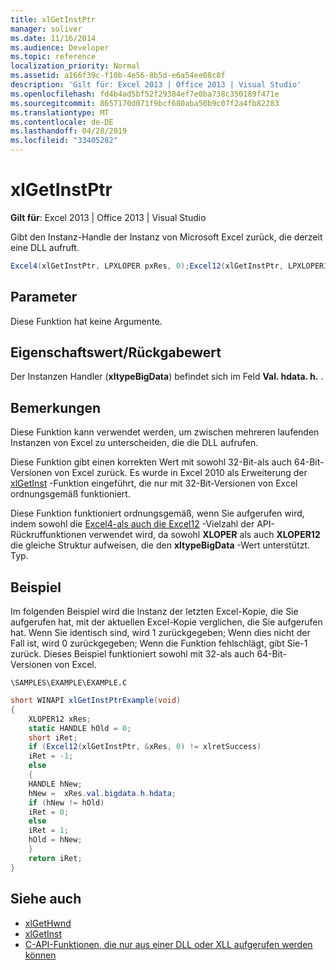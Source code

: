 ```yaml
---
title: xlGetInstPtr
manager: soliver
ms.date: 11/16/2014
ms.audience: Developer
ms.topic: reference
localization_priority: Normal
ms.assetid: a166f39c-f10b-4e56-8b5d-e6a54ee08c8f
description: 'Gilt für: Excel 2013 | Office 2013 | Visual Studio'
ms.openlocfilehash: fd4b4ad5bf52f29384ef7e0ba738c350189f471e
ms.sourcegitcommit: 8657170d071f9bcf680aba50b9c07f2a4fb82283
ms.translationtype: MT
ms.contentlocale: de-DE
ms.lasthandoff: 04/28/2019
ms.locfileid: "33405282"
---
```

# <a name="xlgetinstptr"></a>xlGetInstPtr

**Gilt für**: Excel 2013 | Office 2013 | Visual Studio 
  
Gibt den Instanz-Handle der Instanz von Microsoft Excel zurück, die derzeit eine DLL aufruft.
  
```cs
Excel4(xlGetInstPtr, LPXLOPER pxRes, 0);Excel12(xlGetInstPtr, LPXLOPER12 pxRes, 0);
```

## <a name="parameters"></a>Parameter

Diese Funktion hat keine Argumente.
  
## <a name="property-valuereturn-value"></a>Eigenschaftswert/Rückgabewert

Der Instanzen Handler (**xltypeBigData**) befindet sich im Feld **Val. hdata. h.** . 
  
## <a name="remarks"></a>Bemerkungen

Diese Funktion kann verwendet werden, um zwischen mehreren laufenden Instanzen von Excel zu unterscheiden, die die DLL aufrufen.
  
Diese Funktion gibt einen korrekten Wert mit sowohl 32-Bit-als auch 64-Bit-Versionen von Excel zurück. Es wurde in Excel 2010 als Erweiterung der [xlGetInst](xlgetinst.md) -Funktion eingeführt, die nur mit 32-Bit-Versionen von Excel ordnungsgemäß funktioniert. 
  
Diese Funktion funktioniert ordnungsgemäß, wenn Sie aufgerufen wird, indem sowohl die [Excel4-als auch die Excel12](excel4-excel12.md) -Vielzahl der API-Rückruffunktionen verwendet wird, da sowohl **XLOPER** als auch **XLOPER12** die gleiche Struktur aufweisen, die den **xltypeBigData** -Wert unterstützt. Typ. 
  
## <a name="example"></a>Beispiel

Im folgenden Beispiel wird die Instanz der letzten Excel-Kopie, die Sie aufgerufen hat, mit der aktuellen Excel-Kopie verglichen, die Sie aufgerufen hat. Wenn Sie identisch sind, wird 1 zurückgegeben; Wenn dies nicht der Fall ist, wird 0 zurückgegeben; Wenn die Funktion fehlschlägt, gibt Sie-1 zurück. Dieses Beispiel funktioniert sowohl mit 32-als auch 64-Bit-Versionen von Excel.
  
`\SAMPLES\EXAMPLE\EXAMPLE.C`
  
```cs
short WINAPI xlGetInstPtrExample(void)
{
    XLOPER12 xRes;
    static HANDLE hOld = 0;
    short iRet;
    if (Excel12(xlGetInstPtr, &xRes, 0) != xlretSuccess)
    iRet = -1;
    else
    {
    HANDLE hNew;
    hNew =  xRes.val.bigdata.h.hdata;
    if (hNew != hOld)
    iRet = 0;
    else
    iRet = 1;
    hOld = hNew;
    }
    return iRet;
}
```

## <a name="see-also"></a>Siehe auch

- [xlGetHwnd](xlgethwnd.md)
- [xlGetInst](xlgetinst.md)
- [C-API-Funktionen, die nur aus einer DLL oder XLL aufgerufen werden können](c-api-functions-that-can-be-called-only-from-a-dll-or-xll.md)


